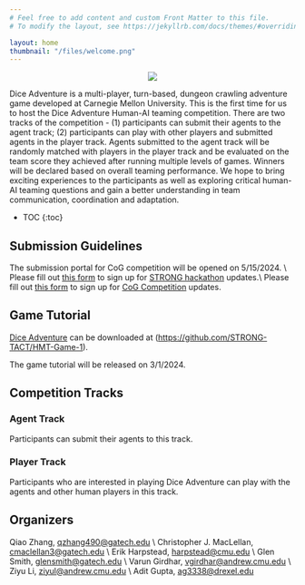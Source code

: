 ```yaml
---
# Feel free to add content and custom Front Matter to this file.
# To modify the layout, see https://jekyllrb.com/docs/themes/#overriding-theme-defaults

layout: home
thumbnail: "/files/welcome.png"
---
```


<p align="center">
<img src = "/files/welcome.png"></p>

 Dice Adventure is a multi-player, turn-based, dungeon crawling adventure game developed at Carnegie Mellon University. This is the first time for us to host the Dice Adventure Human-AI teaming competition. There are two tracks of the competition - (1) participants can submit their agents to the agent track;  (2) participants can play with other players and submitted agents in the player track. Agents submitted to the agent track will be randomly matched with players in the player track and be evaluated on the team score they achieved after running multiple levels of games. Winners will be declared based on overall teaming performance. We hope to bring exciting experiences to the participants as well as exploring critical human-AI teaming questions and gain a
better understanding in team communication, coordination and adaptation.

* TOC
{:toc}


## Submission Guidelines

<!-- add submission portal -->
The submission portal for CoG competition will be opened on 5/15/2024. \\
Please fill out [this form](https://forms.gle/tFXvt6g2n32Jti8M8) to sign up for [STRONG hackathon](STRONG_hackathon.markdown) updates.\\
Please fill out [this form](https://forms.gle/JKqz446q3PtP1Ly79) to sign up for [CoG Competition](cog_competition.markdown) updates.

## Game Tutorial
[Dice Adventure](https://github.com/STRONG-TACT/HMT-Game-1) can be downloaded at (https://github.com/STRONG-TACT/HMT-Game-1).

The game tutorial will be released on 3/1/2024.

<!-- - Tutorial
    - different characters and their abilities
    - obstacles: stone, trap, monster
- Game rules
- Demo video
    - pinning system
    - battling system -->

## Competition Tracks

### Agent Track
Participants can submit their agents to this track.

### Player Track
Participants who are interested in playing Dice Adventure can play with the agents and other human players in this track.

## Organizers
Qiao Zhang, qzhang490@gatech.edu \\
Christopher J. MacLellan, cmaclellan3@gatech.edu \\
Erik Harpstead, harpstead@cmu.edu \\
Glen Smith, glensmith@gatech.edu \\
Varun Girdhar, vgirdhar@andrew.cmu.edu \\
Ziyu Li, ziyul@andrew.cmu.edu \\
Adit Gupta, ag3338@drexel.edu